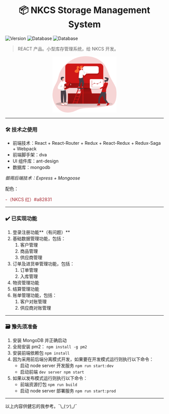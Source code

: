 <h1 align="center">📦 NKCS Storage Management System</h1>
<p>
  <img alt="Version" src="https://img.shields.io/badge/version-v19112020-blue.svg?cacheSeconds=2592000" />
  <img alt="Database" src="https://img.shields.io/badge/database-MongoDB-lightgrey" />
  <img alt="Database" src="https://img.shields.io/badge/framework-dva-orange" />
</p>



> REACT 产品。小型库存管理系统，给 NKCS 开发。

<center><img alt="image" src="./src/assets/homepage.png" style="zoom:20%" /></center>

---

### 🛠 技术之使用

- 前端技术：React + React-Router + Redux + React-Redux + Redux-Saga + Webpack
- 前端脚手架：dva
- UI 组件库：ant-design
- 数据库：mongodb

*御用后端技术：Express + Mongoose*

配色：

<p style="color:#a82831;">-（NKCS 红）#a82831</p>

---

### ✔️ 已实现功能
1. 登录注册功能**（有问题）**
2. 基础数据管理功能，包括：
    1. 客户管理
    2. 商品管理
    3. 供应商管理
3. 订单及进货单管理功能，包括：
    1. 订单管理
    2. 入库管理
4. 物资管理功能
5. 结算管理功能
6. 账单管理功能，包括：
    1. 客户对账管理
    2. 供应商对账管理

---

### 🗃 豫先须准备

1. 安装 MongoDB 并正确启动
2. 全局安装 pm2： `npm install -g pm2`
3. 安装前端依赖包 `npm install`
4. 因为采用前后端分离模式开发，如果要在开发模式运行则执行以下命令：
    - 启动 node server 开发服务 `npm run start:dev`
    - 启动前端 `dev server npm start`
5. 如果以发布模式运行则执行以下命令：
    - 前端资源打包 `npm run build    `
    - 启动 node server 部署服务 `npm run start:prod`

---

以上内容供健忘的我参考。¯\\_(ツ)\_/¯

